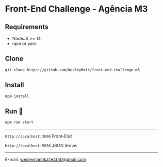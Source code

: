 # Front-End Challenge - Agência M3

## Requirements

- NodeJS >= 14
- npm or yarn

## Clone

```bash
git clone https://github.com/WesleyMaik/front-end-challenge-m3
```

## Install

```bash
npm install
```

## Run 🚀

```bash
npm run start
```

---

`http://localhost:3000` Front-End

`http://localhost:5000` JSON Server

---

E-mail: wesleynamikaze404@gmail.com

